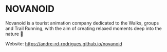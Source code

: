 # NOVANOID

Novanoid is a tourist animation company dedicated to the Walks, groups and Trail Running, with the aim of creating relaxed moments deep into the nature 🌲

Website: https://andre-rd-rodrigues.github.io/novanoid
